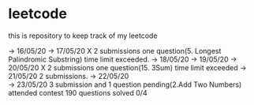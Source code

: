 # leetcode
this is repository to keep track of my leetcode 

-> 16/05/20
-> 17/05/20 X 2 submissions one question(5. Longest Palindromic Substring) time limit exceeded.
-> 18/05/20
-> 19/05/20 
-> 20/05/20 X 2 submissions one question(15. 3Sum) time limit exceeded
-> 21/05/20   2 submissions.
-> 22/05/20   
-> 23/05/20   3 submission and 1 question pending(2.Add Two Numbers)
              attended contest 190 questions solved 0/4 


